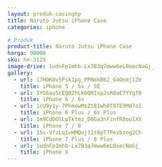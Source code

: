 ```yaml
---
layout: produk-casinghp
title: Naruto Jutsu iPhone Case
categories: iphone

# Produk
product-title: Naruto Jutsu iPhone Case
harga: 90000
sku: hn-3125
image-drive: 1udnFp1mhb-Lx7B3q7mww6eL0xecNaGj_
gallery:
  - url: 17HOKOv5Psk1pg_PPNokB62_G4Onmj1Ze
    title: iPhone 5 / 5s / SE
  - url: 1YG6au5cEQ02hLk0QRIxpJsR8aE7YYgf0
    title: iPhone 6 / 6s
  - url: 1cU9y1y-7PhmewMsZt81wh0T8TE9Md7o1
    title: iPhone 6 Plus / 6s Plus
  - url: 1m9CdDOlLpTktmz_D0Ga3nFinfR8oulXX
    title: iPhone 7 / 8
  - url: 15v-VfzLq1vHMQoj31t8pT7Pezbzng2Ch
    title: iPhone 7 Plus / 8 Plus
  - url: 1udnFp1mhb-Lx7B3q7mww6eL0xecNaGj_
    title: iPhone X
---
```

